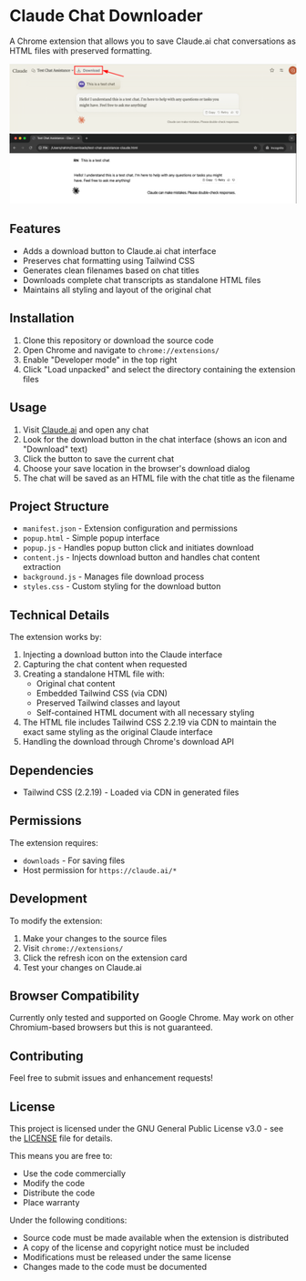 # Claude Chat Downloader

A Chrome extension that allows you to save Claude.ai chat conversations as HTML files with preserved formatting.

![Download button](screenshot.png)
![Output format](screenshot2.png)

## Features

- Adds a download button to Claude.ai chat interface
- Preserves chat formatting using Tailwind CSS
- Generates clean filenames based on chat titles
- Downloads complete chat transcripts as standalone HTML files
- Maintains all styling and layout of the original chat

## Installation

1. Clone this repository or download the source code
2. Open Chrome and navigate to `chrome://extensions/`
3. Enable "Developer mode" in the top right
4. Click "Load unpacked" and select the directory containing the extension files

## Usage

1. Visit [Claude.ai](https://claude.ai) and open any chat
2. Look for the download button in the chat interface (shows an icon and "Download" text)
3. Click the button to save the current chat
4. Choose your save location in the browser's download dialog
5. The chat will be saved as an HTML file with the chat title as the filename

## Project Structure

- `manifest.json` - Extension configuration and permissions
- `popup.html` - Simple popup interface
- `popup.js` - Handles popup button click and initiates download
- `content.js` - Injects download button and handles chat content extraction
- `background.js` - Manages file download process
- `styles.css` - Custom styling for the download button

## Technical Details

The extension works by:
1. Injecting a download button into the Claude interface
2. Capturing the chat content when requested
3. Creating a standalone HTML file with:
   - Original chat content
   - Embedded Tailwind CSS (via CDN)
   - Preserved Tailwind classes and layout
   - Self-contained HTML document with all necessary styling
4. The HTML file includes Tailwind CSS 2.2.19 via CDN to maintain the exact same styling as the original Claude interface
5. Handling the download through Chrome's download API

## Dependencies

- Tailwind CSS (2.2.19) - Loaded via CDN in generated files

## Permissions

The extension requires:
- `downloads` - For saving files
- Host permission for `https://claude.ai/*`

## Development

To modify the extension:
1. Make your changes to the source files
2. Visit `chrome://extensions/`
3. Click the refresh icon on the extension card
4. Test your changes on Claude.ai

## Browser Compatibility

Currently only tested and supported on Google Chrome. May work on other Chromium-based browsers but this is not guaranteed.

## Contributing

Feel free to submit issues and enhancement requests!

## License

This project is licensed under the GNU General Public License v3.0 - see the [LICENSE](LICENSE) file for details.

This means you are free to:
- Use the code commercially
- Modify the code
- Distribute the code
- Place warranty

Under the following conditions:
- Source code must be made available when the extension is distributed
- A copy of the license and copyright notice must be included
- Modifications must be released under the same license
- Changes made to the code must be documented
